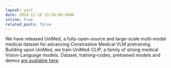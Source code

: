 ```yaml
---
layout: post
date: 2024-12-18 15:59:00-0400
inline: true
related_posts: false
---
```

We have released UniMed, a fully-open-source and large-scale multi-modal medical dataset for advancing Constrastive Medical VLM pretraining. Building upon UniMed, we train UniMed-CLIP, a family of strong medical Vision-Language models. Dataset, training-codes, pretrained models and demos <a href="https://github.com/mbzuai-oryx/UniMed-CLIP">are available here</a>.
